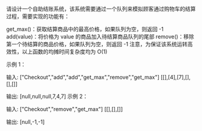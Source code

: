 请设计一个自助结账系统，该系统需要通过一个队列来模拟顾客通过购物车的结算过程，需要实现的功能有：

get_max()：获取结算商品中的最高价格，如果队列为空，则返回 -1
add(value)：将价格为 value 的商品加入待结算商品队列的尾部
remove()：移除第一个待结算的商品价格，如果队列为空，则返回 -1
注意，为保证该系统运转高效性，以上函数的均摊时间复杂度均为 O(1)

 

示例 1：

输入: 
["Checkout","add","add","get_max","remove","get_max"]
[[],[4],[7],[],[],[]]

输出: [null,null,null,7,4,7]
示例 2：

输入: 
["Checkout","remove","get_max"]
[[],[],[]]

输出: [null,-1,-1]
 

